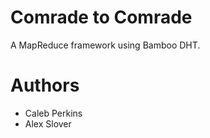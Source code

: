 # Comrade to Comrade

A MapReduce framework using Bamboo DHT.

# Authors

* Caleb Perkins
* Alex Slover

